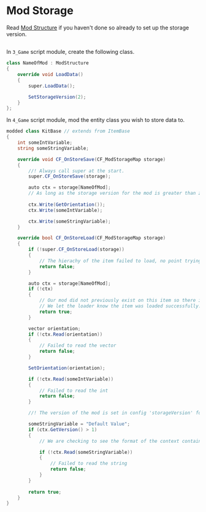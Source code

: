 # Mod Storage

Read [Mod Structure](../ModStructure/index.md) if you haven't done so already to set up the storage version.

## 

In `3_Game` script module, create the following class.

```csharp
class NameOfMod : ModStructure
{
	override void LoadData()
	{
		super.LoadData();

		SetStorageVersion(2);
	}
};
```

In `4_Game` script module, mod the entity class you wish to store data to.

```csharp
modded class KitBase // extends from ItemBase
{
	int someIntVariable;
	string someStringVariable;

	override void CF_OnStoreSave(CF_ModStorageMap storage)
	{
		//! Always call super at the start.
		super.CF_OnStoreSave(storage);

		auto ctx = storage[NameOfMod];
		// As long as the storage version for the mod is greater than zero, it will exist in the storage map
		
		ctx.Write(GetOrientation());
		ctx.Write(someIntVariable);

		ctx.Write(someStringVariable);
	}

	override bool CF_OnStoreLoad(CF_ModStorageMap storage)
	{
		if (!super.CF_OnStoreLoad(storage))
		{
			// The hierachy of the item failed to load, no point trying to read our variables
			return false;
		}

		auto ctx = storage[NameOfMod];
		if (!ctx)
		{
			// Our mod did not previously exist on this item so there is nothing to load. 
			// We let the loader know the item was loaded successfully.
			return true;
		}

		vector orientation;
		if (!ctx.Read(orientation))
		{
			// Failed to read the vector
			return false;
		}

		SetOrientation(orientation);

		if (!ctx.Read(someIntVariable))
		{
			// Failed to read the int
			return false;
		}

		//! The version of the mod is set in config 'storageVersion' for 'CfgMods' class

		someStringVariable = "Default Value";
		if (ctx.GetVersion() > 1)
		{
			// We are checking to see the format of the context container by comparing versions

			if (!ctx.Read(someStringVariable))
			{
				// Failed to read the string
				return false;
			}
		}
		
		return true;
	}
}
```
